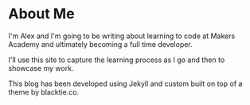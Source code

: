About Me
============

I'm Alex and I'm going to be writing about learning to code at Makers Academy and ultimately becoming a full time developer.

I'll use this site to capture the learning process as I go and then to showcase my work.

This blog has been developed using Jekyll and custom built on top of a theme by blacktie.co.
